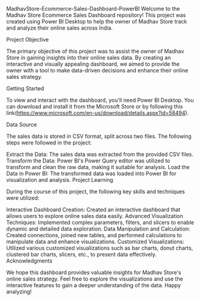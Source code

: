 MadhavStore-Ecommerce-Sales-Dashboard-PowerBI
Welcome to the Madhav Store Ecommerce Sales Dashboard repository! This project was created using Power BI Desktop to help the owner of Madhav Store track and analyze their online sales across India.

Project Objective

The primary objective of this project was to assist the owner of Madhav Store in gaining insights into their online sales data. By creating an interactive and visually appealing dashboard, we aimed to provide the owner with a tool to make data-driven decisions and enhance their online sales strategy.

Getting Started

To view and interact with the dashboard, you'll need Power BI Desktop. You can download and install it from the Microsoft Store or by following this link(https://www.microsoft.com/en-us/download/details.aspx?id=58494).

Data Source

The sales data is stored in CSV format, split across two files. The following steps were followed in the project:

Extract the Data: The sales data was extracted from the provided CSV files.
Transform the Data: Power BI's Power Query editor was utilized to transform and clean the raw data, making it suitable for analysis.
Load the Data in Power BI: The transformed data was loaded into Power BI for visualization and analysis.
Project Learning

During the course of this project, the following key skills and techniques were utilized:

Interactive Dashboard Creation: Created an interactive dashboard that allows users to explore online sales data easily.
Advanced Visualization Techniques: Implemented complex parameters, filters, and slicers to enable dynamic and detailed data exploration.
Data Manipulation and Calculation: Created connections, joined new tables, and performed calculations to manipulate data and enhance visualizations.
Customized Visualizations: Utilized various customized visualizations such as bar charts, donut charts, clustered bar charts, slicers, etc., to present data effectively.
Acknowledgments


We hope this dashboard provides valuable insights for Madhav Store's online sales strategy. Feel free to explore the visualizations and use the interactive features to gain a deeper understanding of the data. Happy analyzing!
